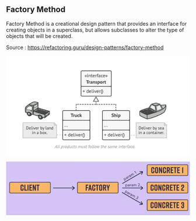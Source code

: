 ## Factory Method ##

Factory Method is a creational design pattern that provides an interface for creating 
objects in a superclass, but allows subclasses to alter the type of objects that will be 
created.

Source : https://refactoring.guru/design-patterns/factory-method

![img.png](img.png)

![img_1.png](img_1.png)
